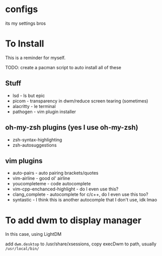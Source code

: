 # configs
its my settings bros

# To Install
This is a reminder for myself.

TODO: create a pacman script to auto install all of these

## Stuff
- lsd - ls but epic
- picom - transparency in dwm/reduce screen tearing (sometimes)
- alacritty - le terminal
- pathogen - vim plugin installer

## oh-my-zsh plugins (yes I use oh-my-zsh)
- zsh-syntax-highlighting
- zsh-autosuggestions

## vim plugins
- auto-pairs - auto pairing brackets/quotes
- vim-airline - good ol' airline
- youcompleteme - code autocomplete
- vim-cpp-enchanced-highlight - do I even use this?
- clang\_complete - autocomplete for c/c++, do I even use this too?
- syntastic - I think this is another autocomple that I don't use, idk lmao

# To add dwm to display manager
In this case, using LightDM

add `dwm.desktop` to /usr/share/xsessions, copy execDwm to path, usually `/usr/local/bin/`
